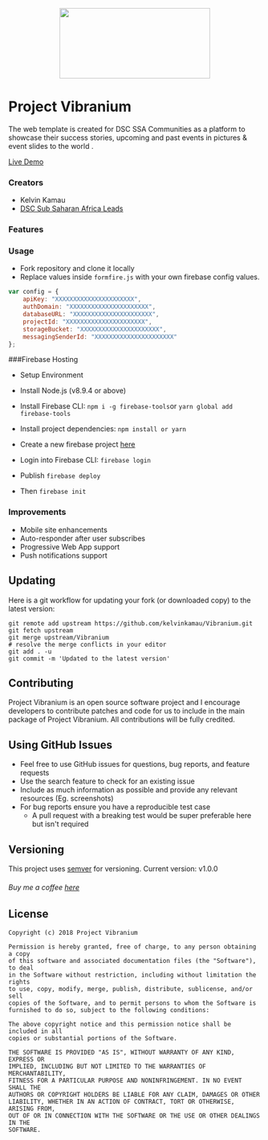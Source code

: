 <p align="center">
<img width="300" height="140"  src="https://github.com/kelvinkamau/Vibranium/blob/master/images/vibranium.png">
</p>

# Project Vibranium
The web template is created for DSC SSA Communities as a platform to showcase their success stories, upcoming and past events in pictures & event slides to the world .

[Live Demo](https://dsc-kisiiuni.firebaseapp.com)

### Creators
* Kelvin Kamau 
* [DSC Sub Saharan Africa Leads](https://github.com/DSCLEADSAfrica)

### Features

### Usage
* Fork repository and clone it locally
* Replace values inside ```formfire.js``` with your own firebase config values.
```javascript
var config = {
    apiKey: "XXXXXXXXXXXXXXXXXXXXXX",
    authDomain: "XXXXXXXXXXXXXXXXXXXXXX",
    databaseURL: "XXXXXXXXXXXXXXXXXXXXXX",
    projectId: "XXXXXXXXXXXXXXXXXXXXXX",
    storageBucket: "XXXXXXXXXXXXXXXXXXXXXX",
    messagingSenderId: "XXXXXXXXXXXXXXXXXXXXXX"
};
```

###Firebase Hosting
* Setup Environment
* Install Node.js (v8.9.4 or above)
* Install Firebase CLI: ```npm i -g firebase-tools```or  ```yarn global add firebase-tools```
* Install project dependencies: ```npm install or yarn```
* Create a new firebase project [here](https://console.firebase.google.com/)
* Login into Firebase CLI: ```firebase login```
* Publish ```firebase deploy```

* Then ```firebase init```

### Improvements

* Mobile site enhancements
* Auto-responder after user subscribes
* Progressive Web App support
* Push notifications support

## Updating
Here is a git workflow for updating your fork (or downloaded copy) to the latest version:
```git
git remote add upstream https://github.com/kelvinkamau/Vibranium.git
git fetch upstream
git merge upstream/Vibranium
# resolve the merge conflicts in your editor
git add . -u
git commit -m 'Updated to the latest version'
```

## Contributing
Project Vibranium is an open source software project and I encourage developers to contribute patches and code for us to include in the main package of Project Vibranium. All contributions will be fully credited.

## Using GitHub Issues
* Feel free to use GitHub issues for questions, bug reports, and feature requests
* Use the search feature to check for an existing issue
* Include as much information as possible and provide any relevant resources (Eg. screenshots)
* For bug reports ensure you have a reproducible test case
    * A pull request with a breaking test would be super preferable here but isn't required

## Versioning
This project uses [semver](https://semver.org) for versioning. Current version: v1.0.0

###### Buy me a coffee [here](https://www.buymeacoffee.com/EqeRlzLSc)

## License
```
Copyright (c) 2018 Project Vibranium

Permission is hereby granted, free of charge, to any person obtaining a copy
of this software and associated documentation files (the "Software"), to deal
in the Software without restriction, including without limitation the rights
to use, copy, modify, merge, publish, distribute, sublicense, and/or sell
copies of the Software, and to permit persons to whom the Software is
furnished to do so, subject to the following conditions:

The above copyright notice and this permission notice shall be included in all
copies or substantial portions of the Software.

THE SOFTWARE IS PROVIDED "AS IS", WITHOUT WARRANTY OF ANY KIND, EXPRESS OR
IMPLIED, INCLUDING BUT NOT LIMITED TO THE WARRANTIES OF MERCHANTABILITY,
FITNESS FOR A PARTICULAR PURPOSE AND NONINFRINGEMENT. IN NO EVENT SHALL THE
AUTHORS OR COPYRIGHT HOLDERS BE LIABLE FOR ANY CLAIM, DAMAGES OR OTHER
LIABILITY, WHETHER IN AN ACTION OF CONTRACT, TORT OR OTHERWISE, ARISING FROM,
OUT OF OR IN CONNECTION WITH THE SOFTWARE OR THE USE OR OTHER DEALINGS IN THE
SOFTWARE.
```

